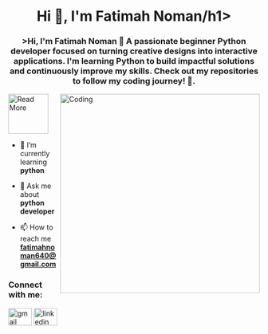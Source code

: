 <h1 align="center">Hi 👋, I'm Fatimah Noman/h1>
<h3 align="center">>Hi, I'm Fatimah Noman 👋
A passionate beginner Python developer focused on turning creative designs into interactive applications. I'm learning Python to build impactful solutions and continuously improve my skills. Check out my repositories to follow my coding journey! 🌱.</h3>

<img align="right" alt="Coding" width="400" src="https://cdn.dribbble.com/users/1162077/screenshots/3848914/programmer.gif">

<p align="left"> 
    <img src="https://static.wixstatic.com/media/a27d24_aab4b1abedb64829a86c6066b83cbda9~mv2.gif" height="80" alt="Read More" />
  </a>

       

- 🌱 I’m currently learning **python**

- 💬 Ask me about **python developer**

- 📫 How to reach me **fatimahnoman640@gmail.com**


<h3 align="left">Connect with me:</h3>
<p align="left">
<div  dir="auto"
  <a href="fatimahnoman640@gmail.com">
    <img src="https://raw.githubusercontent.com/maurodesouza/profile-readme-generator/master/src/assets/icons/social/gmail/default.svg" width="47" height="35" alt="gmail logo" style="max-width: 100%;">
  </a>
  <a href="https://www.linkedin.com/in/fatimah-noman-3927b3342/" rel="nofollow">
    <img src="https://raw.githubusercontent.com/maurodesouza/profile-readme-generator/master/src/assets/icons/social/linkedin/default.svg" width="47" height="35" alt="linkedin logo" style="max-width: 100%;">
    </a>
</p>






